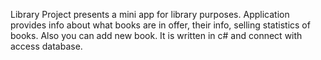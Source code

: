 Library Project presents a mini app for library purposes. Application provides info about what books are in offer, their info, selling statistics of books. Also you can add new book. It is written in c# and connect with access database.
